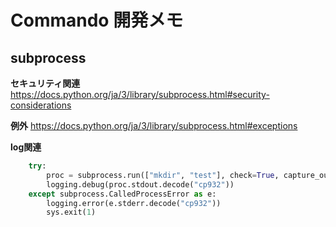 # Commando 開発メモ

## subprocess

**セキュリティ関連**
https://docs.python.org/ja/3/library/subprocess.html#security-considerations

**例外**
https://docs.python.org/ja/3/library/subprocess.html#exceptions

**log関連**

```python
    try:
        proc = subprocess.run(["mkdir", "test"], check=True, capture_output=True)
        logging.debug(proc.stdout.decode("cp932"))
    except subprocess.CalledProcessError as e:
        logging.error(e.stderr.decode("cp932"))
        sys.exit(1)
```